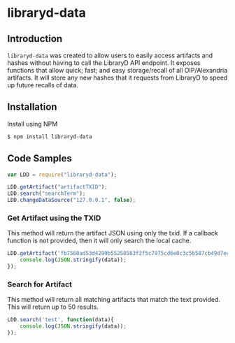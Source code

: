 # libraryd-data

## Introduction

`libraryd-data` was created to allow users to easily access artifacts and hashes without having to call the LibraryD API endpoint. It exposes functions that allow quick; fast; and easy storage/recall of all OIP/Alexandria artifacts. It will store any new hashes that it requests from LibraryD to speed up future recalls of data.

## Installation

Install using NPM

```bash
$ npm install libraryd-data
```

## Code Samples

```javascript
var LDD = require("libraryd-data");

LDD.getArtifact("artifactTXID");
LDD.search("searchTerm");
LDD.changeDataSource("127.0.0.1", false);
```

### Get Artifact using the TXID
This method will return the artifact JSON using only the txid. If a callback function is not provided, then it will only search the local cache.
```javascript
LDD.getArtifact('fb7560ad53d4299b55250583f2f5c7975cd6e0c3c5b587cb49d7eee1799b58cf', function(data){
	console.log(JSON.stringify(data));
});
```

### Search for Artifact
This method will return all matching artifacts that match the text provided. This will return up to 50 results.
```javascript
LDD.search('test', function(data){
	console.log(JSON.stringify(data));
});
```